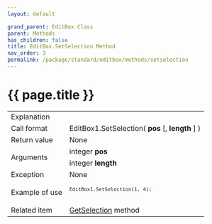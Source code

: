 ```yaml
---
layout: default

grand_parent: EditBox Class
parent: Methods
has_children: false
title: EditBox.SetSelection Method
nav_order: 3
permalink: /package/standard/editbox/methods/setselection
---
```

# {{ page.title }}

<table>
  <tr>
    <td>Explanation</td>
    <td colspan="2"></td>
  </tr>
  <tr>
    <td>Call format</td>
    <td colspan="2">EditBox1.SetSelection( <b>pos</b> [, <b>length</b> ] )</td>
  </tr>
  <tr>
    <td>Return value</td>
    <td colspan="2">None</td>
  </tr>  
  <tr>
    <td rowspan="2">Arguments</td>
    <td>integer <b>pos</b></td>
    <td></td>
  </tr>
  <tr>
    <td>integer <b>length</b></td>
    <td></td>
  </tr>
  <tr>
    <td>Exception</td>
    <td colspan="2">None</td>
  </tr>
  <tr>
    <td>Example of use</td>
    <td colspan="2"><code><pre>
EditBox1.SetSelection(1, 4);
    </pre></code></td>
  </tr>
  <tr>
    <td>Related item</td>
    <td colspan="2"><a href="/package/standard/editbox/methods/getselection">GetSelection</a> method</td>
  </tr>
</table>